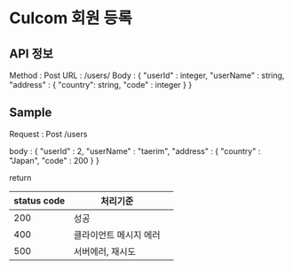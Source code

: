 # Culcom 회원 등록

## API 정보

Method : Post
URL : /users/
Body : {
  "userId" : integer,
  "userName" : string,
  "address" : {
    "country": string,
    "code" : integer
  }
}

## Sample

Request : Post /users

body : {
 "userId" : 2,
 "userName" : "taerim",
 "address" : {
   "country" : "Japan",
   "code" : 200
 }
}

return 

| status code | 처리기준 |  |
|-------|-------|-------|
| 200   | 성공   |    |
| 400   | 클라이언트 메시지 에러   |    |
| 500   | 서버에러, 재시도   |    |
